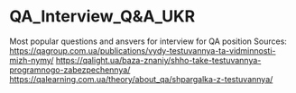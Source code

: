 # QA_Interview_Q&A_UKR
Most popular questions and ansvers for interview for QA position
Sources: 
https://qagroup.com.ua/publications/vydy-testuvannya-ta-vidminnosti-mizh-nymy/
https://qalight.ua/baza-znaniy/shho-take-testuvannya-programnogo-zabezpechennya/
https://qalearning.com.ua/theory/about_qa/shpargalka-z-testuvannya/
